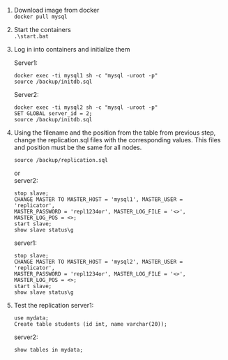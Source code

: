 1. Download image from docker  
   `docker pull mysql`
2. Start the containers  
   `.\start.bat`
3. Log in into containers and initialize them

   Server1:
   ```
   docker exec -ti mysql1 sh -c "mysql -uroot -p"
   source /backup/initdb.sql
   ```
   Server2:
   ```
   docker exec -ti mysql2 sh -c "mysql -uroot -p"
   SET GLOBAL server_id = 2;
   source /backup/initdb.sql
   ```
4. Using the filename and the position
   from the table from previous step, change the replication.sql files
   with the corresponding values. This files and position must be the same
   for all nodes.
   ```
   source /backup/replication.sql
   ```
   or  
   server2:
   ```
   stop slave;
   CHANGE MASTER TO MASTER_HOST = 'mysql1', MASTER_USER = 'replicator',
   MASTER_PASSWORD = 'repl1234or', MASTER_LOG_FILE = '<>',
   MASTER_LOG_POS = <>;
   start slave;
   show slave status\g
   ```
   server1:
   ```
   stop slave;
   CHANGE MASTER TO MASTER_HOST = 'mysql2', MASTER_USER = 'replicator',
   MASTER_PASSWORD = 'repl1234or', MASTER_LOG_FILE = '<>',
   MASTER_LOG_POS = <>;
   start slave;
   show slave status\g
   ```
5. Test the replication
   server1:
   ```
   use mydata;
   Create table students (id int, name varchar(20));
   ```
   server2:
   ```
   show tables in mydata;
   ```
